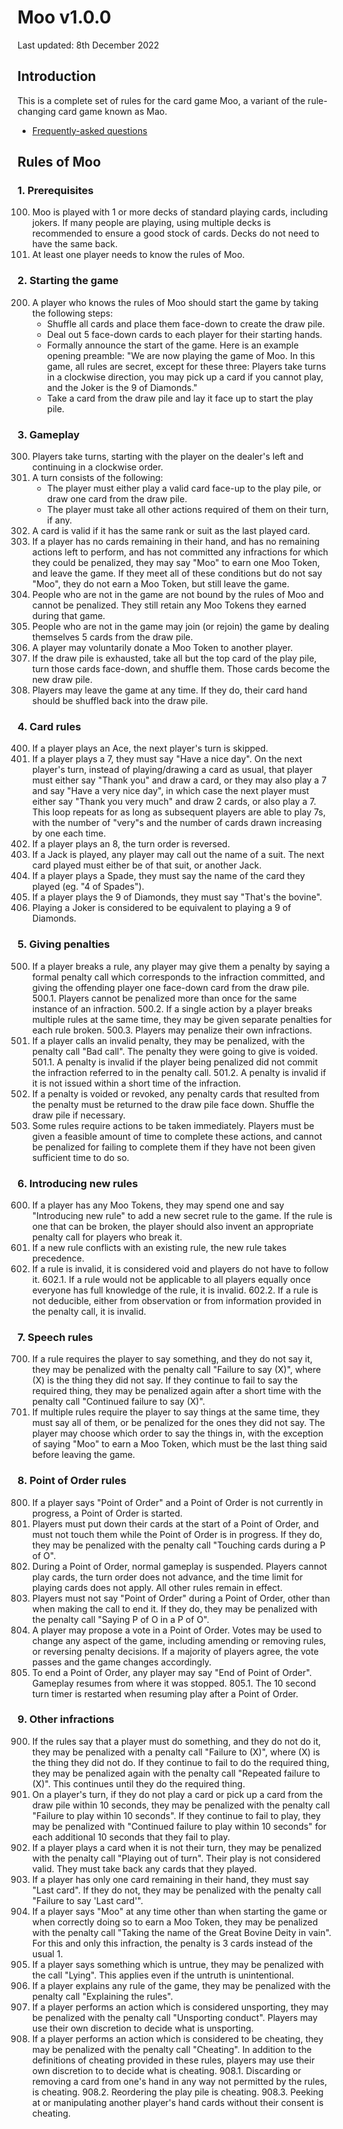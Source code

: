 # Moo v1.0.0
Last updated: 8th December 2022

## Introduction
This is a complete set of rules for the card game Moo, a variant of the rule-changing card game known as Mao.

* [Frequently-asked questions](faq.md)

## Rules of Moo

### 1. Prerequisites
100. Moo is played with 1 or more decks of standard playing cards, including jokers. If many people are playing, using multiple decks is recommended to ensure a good stock of cards. Decks do not need to have the same back.
101. At least one player needs to know the rules of Moo.

### 2. Starting the game
200. A player who knows the rules of Moo should start the game by taking the following steps:
     * Shuffle all cards and place them face-down to create the draw pile.
     * Deal out 5 face-down cards to each player for their starting hands.
     * Formally announce the start of the game. Here is an example opening preamble: "We are now playing the game of Moo. In this game, all rules are secret, except for these three: Players take turns in a clockwise direction, you may pick up a card if you cannot play, and the Joker is the 9 of Diamonds."
     * Take a card from the draw pile and lay it face up to start the play pile.

### 3. Gameplay
300. Players take turns, starting with the player on the dealer's left and continuing in a clockwise order.
301. A turn consists of the following:
     * The player must either play a valid card face-up to the play pile, or draw one card from the draw pile.
     * The player must take all other actions required of them on their turn, if any.
302. A card is valid if it has the same rank or suit as the last played card.
303. If a player has no cards remaining in their hand, and has no remaining actions left to perform, and has not committed any infractions for which they could be penalized, they may say "Moo" to earn one Moo Token, and leave the game. If they meet all of these conditions but do not say "Moo", they do not earn a Moo Token, but still leave the game.
304. People who are not in the game are not bound by the rules of Moo and cannot be penalized. They still retain any Moo Tokens they earned during that game.
305. People who are not in the game may join (or rejoin) the game by dealing themselves 5 cards from the draw pile.
306. A player may voluntarily donate a Moo Token to another player.
307. If the draw pile is exhausted, take all but the top card of the play pile, turn those cards face-down, and shuffle them. Those cards become the new draw pile.
308. Players may leave the game at any time. If they do, their card hand should be shuffled back into the draw pile.

### 4. Card rules
400. If a player plays an Ace, the next player's turn is skipped.
401. If a player plays a 7, they must say "Have a nice day". On the next player's turn, instead of playing/drawing a card as usual, that player must either say "Thank you" and draw a card, or they may also play a 7 and say "Have a very nice day", in which case the next player must either say "Thank you very much" and draw 2 cards, or also play a 7. This loop repeats for as long as subsequent players are able to play 7s, with the number of "very"s and the number of cards drawn increasing by one each time.
402. If a player plays an 8, the turn order is reversed.
403. If a Jack is played, any player may call out the name of a suit. The next card played must either be of that suit, or another Jack.
404. If a player plays a Spade, they must say the name of the card they played (eg. "4 of Spades").
405. If a player plays the 9 of Diamonds, they must say "That's the bovine".
406. Playing a Joker is considered to be equivalent to playing a 9 of Diamonds.

### 5. Giving penalties
500. If a player breaks a rule, any player may give them a penalty by saying a formal penalty call which corresponds to the infraction committed, and giving the offending player one face-down card from the draw pile.
     500.1. Players cannot be penalized more than once for the same instance of an infraction.
     500.2. If a single action by a player breaks multiple rules at the same time, they may be given separate penalties for each rule broken.
     500.3. Players may penalize their own infractions.
501. If a player calls an invalid penalty, they may be penalized, with the penalty call "Bad call". The penalty they were going to give is voided.
     501.1. A penalty is invalid if the player being penalized did not commit the infraction referred to in the penalty call.
     501.2. A penalty is invalid if it is not issued within a short time of the infraction.
502. If a penalty is voided or revoked, any penalty cards that resulted from the penalty must be returned to the draw pile face down. Shuffle the draw pile if necessary.
503. Some rules require actions to be taken immediately. Players must be given a feasible amount of time to complete these actions, and cannot be penalized for failing to complete them if they have not been given sufficient time to do so.

### 6. Introducing new rules
600. If a player has any Moo Tokens, they may spend one and say "Introducing new rule" to add a new secret rule to the game. If the rule is one that can be broken, the player should also invent an appropriate penalty call for players who break it.
601. If a new rule conflicts with an existing rule, the new rule takes precedence.
602. If a rule is invalid, it is considered void and players do not have to follow it.
     602.1. If a rule would not be applicable to all players equally once everyone has full knowledge of the rule, it is invalid.
     602.2. If a rule is not deducible, either from observation or from information provided in the penalty call, it is invalid.

### 7. Speech rules
700. If a rule requires the player to say something, and they do not say it, they may be penalized with the penalty call "Failure to say (X)", where (X) is the thing they did not say. If they continue to fail to say the required thing, they may be penalized again after a short time with the penalty call "Continued failure to say (X)".
701. If multiple rules require the player to say things at the same time, they must say all of them, or be penalized for the ones they did not say. The player may choose which order to say the things in, with the exception of saying "Moo" to earn a Moo Token, which must be the last thing said before leaving the game.

### 8. Point of Order rules
800. If a player says "Point of Order" and a Point of Order is not currently in progress, a Point of Order is started.
801. Players must put down their cards at the start of a Point of Order, and must not touch them while the Point of Order is in progress. If they do, they may be penalized with the penalty call "Touching cards during a P of O".
802. During a Point of Order, normal gameplay is suspended. Players cannot play cards, the turn order does not advance, and the time limit for playing cards does not apply. All other rules remain in effect.
803. Players must not say "Point of Order" during a Point of Order, other than when making the call to end it. If they do, they may be penalized with the penalty call "Saying P of O in a P of O".
804. A player may propose a vote in a Point of Order. Votes may be used to change any aspect of the game, including amending or removing rules, or reversing penalty decisions. If a majority of players agree, the vote passes and the game changes accordingly.
805. To end a Point of Order, any player may say "End of Point of Order". Gameplay resumes from where it was stopped.
     805.1. The 10 second turn timer is restarted when resuming play after a Point of Order.

### 9. Other infractions
900. If the rules say that a player must do something, and they do not do it, they may be penalized with a penalty call "Failure to (X)", where (X) is the thing they did not do. If they continue to fail to do the required thing, they may be penalized again with the penalty call "Repeated failure to (X)". This continues until they do the required thing.
901. On a player's turn, if they do not play a card or pick up a card from the draw pile within 10 seconds, they may be penalized with the penalty call "Failure to play within 10 seconds". If they continue to fail to play, they may be penalized with "Continued failure to play within 10 seconds" for each additional 10 seconds that they fail to play.
902. If a player plays a card when it is not their turn, they may be penalized with the penalty call "Playing out of turn". Their play is not considered valid. They must take back any cards that they played.
903. If a player has only one card remaining in their hand, they must say "Last card". If they do not, they may be penalized with the penalty call "Failure to say 'Last card'".
904. If a player says "Moo" at any time other than when starting the game or when correctly doing so to earn a Moo Token, they may be penalized with the penalty call "Taking the name of the Great Bovine Deity in vain". For this and only this infraction, the penalty is 3 cards instead of the usual 1.
905. If a player says something which is untrue, they may be penalized with the call "Lying". This applies even if the untruth is unintentional.
906. If a player explains any rule of the game, they may be penalized with the penalty call "Explaining the rules".
907. If a player performs an action which is considered unsporting, they may be penalized with the penalty call "Unsporting conduct". Players may use their own discretion to decide what is unsporting.
908. If a player performs an action which is considered to be cheating, they may be penalized with the penalty call "Cheating". In addition to the definitions of cheating provided in these rules, players may use their own discretion to to decide what is cheating.
      908.1. Discarding or removing a card from one's hand in any way not permitted by the rules, is cheating.
      908.2. Reordering the play pile is cheating.
      908.3. Peeking at or manipulating another player's hand cards without their consent is cheating.
